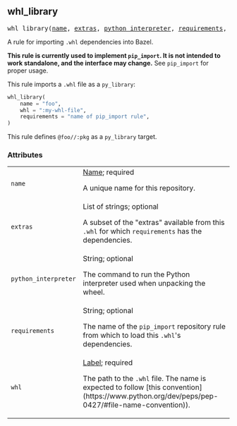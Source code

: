<!-- Generated with Stardoc: http://skydoc.bazel.build -->

<a name="#whl_library"></a>

## whl_library

<pre>
whl_library(<a href="#whl_library-name">name</a>, <a href="#whl_library-extras">extras</a>, <a href="#whl_library-python_interpreter">python_interpreter</a>, <a href="#whl_library-requirements">requirements</a>, <a href="#whl_library-whl">whl</a>)
</pre>

A rule for importing `.whl` dependencies into Bazel.

<b>This rule is currently used to implement `pip_import`. It is not intended to
work standalone, and the interface may change.</b> See `pip_import` for proper
usage.

This rule imports a `.whl` file as a `py_library`:
```python
whl_library(
    name = "foo",
    whl = ":my-whl-file",
    requirements = "name of pip_import rule",
)
```

This rule defines `@foo//:pkg` as a `py_library` target.


### Attributes

<table class="params-table">
  <colgroup>
    <col class="col-param" />
    <col class="col-description" />
  </colgroup>
  <tbody>
    <tr id="whl_library-name">
      <td><code>name</code></td>
      <td>
        <a href="https://bazel.build/docs/build-ref.html#name">Name</a>; required
        <p>
          A unique name for this repository.
        </p>
      </td>
    </tr>
    <tr id="whl_library-extras">
      <td><code>extras</code></td>
      <td>
        List of strings; optional
        <p>
          A subset of the "extras" available from this <code>.whl</code> for which
<code>requirements</code> has the dependencies.
        </p>
      </td>
    </tr>
    <tr id="whl_library-python_interpreter">
      <td><code>python_interpreter</code></td>
      <td>
        String; optional
        <p>
          The command to run the Python interpreter used when unpacking the wheel.
        </p>
      </td>
    </tr>
    <tr id="whl_library-requirements">
      <td><code>requirements</code></td>
      <td>
        String; optional
        <p>
          The name of the <code>pip_import</code> repository rule from which to load this
<code>.whl</code>'s dependencies.
        </p>
      </td>
    </tr>
    <tr id="whl_library-whl">
      <td><code>whl</code></td>
      <td>
        <a href="https://bazel.build/docs/build-ref.html#labels">Label</a>; required
        <p>
          The path to the <code>.whl</code> file. The name is expected to follow [this
convention](https://www.python.org/dev/peps/pep-0427/#file-name-convention)).
        </p>
      </td>
    </tr>
  </tbody>
</table>


